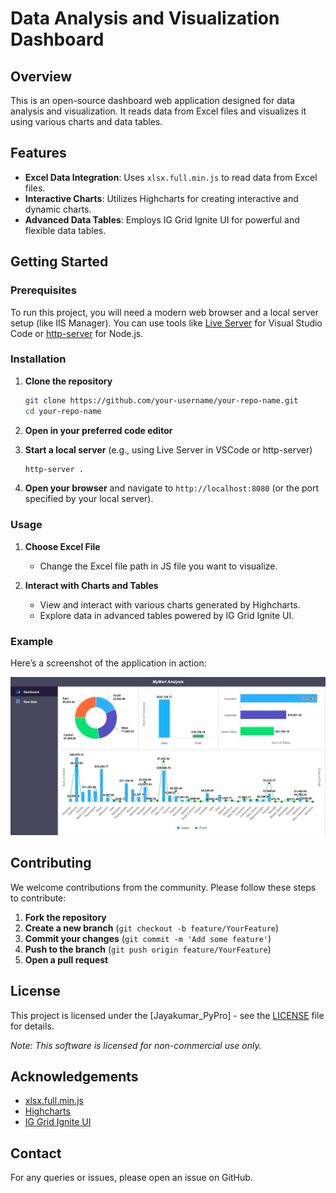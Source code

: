 # Data Analysis and Visualization Dashboard

## Overview

This is an open-source dashboard web application designed for data analysis and visualization. It reads data from Excel files and visualizes it using various charts and data tables.

## Features

- **Excel Data Integration**: Uses `xlsx.full.min.js` to read data from Excel files.
- **Interactive Charts**: Utilizes Highcharts for creating interactive and dynamic charts.
- **Advanced Data Tables**: Employs IG Grid Ignite UI for powerful and flexible data tables.

## Getting Started

### Prerequisites

To run this project, you will need a modern web browser and a local server setup (like IIS Manager). You can use tools like [Live Server](https://marketplace.visualstudio.com/items?itemName=ritwickdey.LiveServer) for Visual Studio Code or [http-server](https://www.npmjs.com/package/http-server) for Node.js.

### Installation

1. **Clone the repository**
    ```sh
    git clone https://github.com/your-username/your-repo-name.git
    cd your-repo-name
    ```

2. **Open in your preferred code editor**

3. **Start a local server** (e.g., using Live Server in VSCode or http-server)
    ```sh
    http-server .
    ```

4. **Open your browser** and navigate to `http://localhost:8080` (or the port specified by your local server).

### Usage

1. **Choose Excel File**
   - Change the Excel file path in JS file you want to visualize.

2. **Interact with Charts and Tables**
   - View and interact with various charts generated by Highcharts.
   - Explore data in advanced tables powered by IG Grid Ignite UI.

### Example

Here’s a screenshot of the application in action:

![Dashboard Screenshot](Assets/Screenshot1.png)

## Contributing

We welcome contributions from the community. Please follow these steps to contribute:

1. **Fork the repository**
2. **Create a new branch** (`git checkout -b feature/YourFeature`)
3. **Commit your changes** (`git commit -m 'Add some feature'`)
4. **Push to the branch** (`git push origin feature/YourFeature`)
5. **Open a pull request**

## License

This project is licensed under the [Jayakumar_PyPro] - see the [LICENSE](LICENSE) file for details.

*Note: This software is licensed for non-commercial use only.*

## Acknowledgements

- [xlsx.full.min.js](https://github.com/SheetJS/sheetjs)
- [Highcharts](https://www.highcharts.com/)
- [IG Grid Ignite UI](https://www.infragistics.com/products/ignite-ui)

## Contact

For any queries or issues, please open an issue on GitHub.
